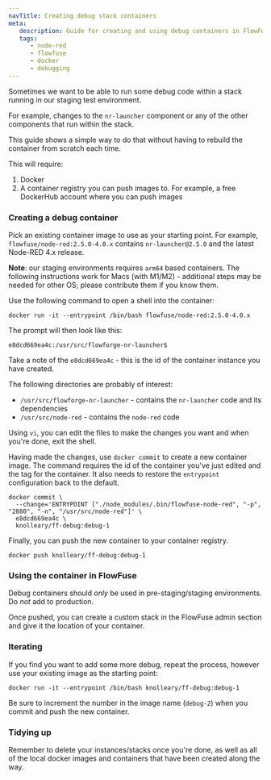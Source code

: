 ```yaml
---
navTitle: Creating debug stack containers
meta:
   description: Guide for creating and using debug containers in FlowFuse without rebuilding from scratch.
   tags:
      - node-red
      - flowfuse
      - docker
      - debugging
---
```


Sometimes we want to be able to run some debug code within a stack running in our
staging test environment.

For example, changes to the `nr-launcher` component or any of the other components
that run within the stack.

This guide shows a simple way to do that without having to rebuild the container
from scratch each time.

This will require:

1. Docker
2. A container registry you can push images to. For example, a free DockerHub account where you can push images

### Creating a debug container

Pick an existing container image to use as your starting point. For example, `flowfuse/node-red:2.5.0-4.0.x`
contains `nr-launcher@2.5.0` and the latest Node-RED 4.x release.

**Note**: our staging environments requires `arm64` based containers. The following instructions work for
Macs (with M1/M2) - additional steps may be needed for other OS; please contribute them if you know them.

Use the following command to open a shell into the container:

```
docker run -it --entrypoint /bin/bash flowfuse/node-red:2.5.0-4.0.x
```

The prompt will then look like this:

```
e8dcd669ea4c:/usr/src/flowforge-nr-launcher$
```

Take a note of the `e8dcd669ea4c` - this is the id of the container instance you have created.

The following directories are probably of interest:

 - `/usr/src/flowforge-nr-launcher` - contains the `nr-launcher` code and its dependencies
 - `/usr/src/node-red` - contains the `node-red` code

Using `vi`, you can edit the files to make the changes you want and when you're done, exit the shell.

Having made the changes, use `docker commit` to create a new container image. The command requires
the id of the container you've just edited and the tag for the container. It also needs to restore
the `entrypoint` configuration back to the default.

```
docker commit \
  --change='ENTRYPOINT ["./node_modules/.bin/flowfuse-node-red", "-p", "2880", "-n", "/usr/src/node-red"]' \
  e8dcd669ea4c \
  knolleary/ff-debug:debug-1
```

Finally, you can push the new container to your container registry.

```
docker push knolleary/ff-debug:debug-1
```


### Using the container in FlowFuse

Debug containers should *only* be used in pre-staging/staging environments. Do *not* add to production.

Once pushed, you can create a custom stack in the FlowFuse admin section and give it the location
of your container.


### Iterating

If you find you want to add some more debug, repeat the process, however use your existing image
as the starting point:

```
docker run -it --entrypoint /bin/bash knolleary/ff-debug:debug-1
```

Be sure to increment the number in the image name (`debug-2`) when you commit and push the new container.

### Tidying up

Remember to delete your instances/stacks once you're done, as well as all of the local
docker images and containers that have been created along the way.
